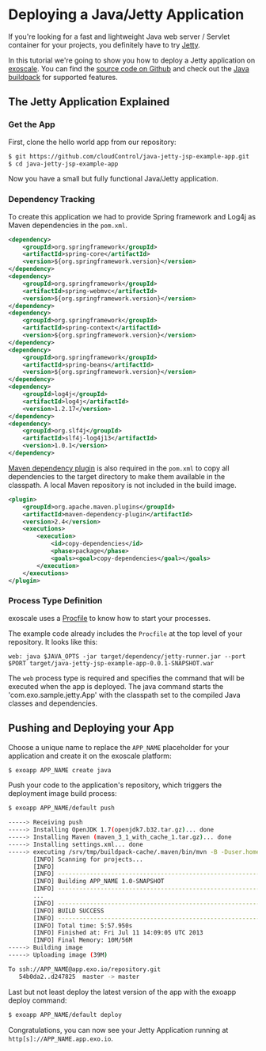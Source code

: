 # Deploying a Java/Jetty Application

If you're looking for a fast and lightweight Java web server / Servlet container for your projects, you definitely have to try [Jetty].

In this tutorial we're going to show you how to deploy a Jetty application on [exoscale]. You can find the [source code on Github](https://github.com/cloudControl/java-jetty-jsp-example-app.git) and check out the [Java buildpack] for supported features.


## The Jetty Application Explained
### Get the App
First, clone the hello world app from our repository:

~~~bash
$ git https://github.com/cloudControl/java-jetty-jsp-example-app.git
$ cd java-jetty-jsp-example-app
~~~

Now you have a small but fully functional Java/Jetty application.


### Dependency Tracking
To create this application we had to provide Spring framework and Log4j as Maven dependencies in the `pom.xml`.
~~~xml
<dependency>
    <groupId>org.springframework</groupId>
    <artifactId>spring-core</artifactId>
    <version>${org.springframework.version}</version>
</dependency>
<dependency>
    <groupId>org.springframework</groupId>
    <artifactId>spring-webmvc</artifactId>
    <version>${org.springframework.version}</version>
</dependency>
<dependency>
    <groupId>org.springframework</groupId>
    <artifactId>spring-context</artifactId>
    <version>${org.springframework.version}</version>
</dependency>
<dependency>
    <groupId>org.springframework</groupId>
    <artifactId>spring-beans</artifactId>
    <version>${org.springframework.version}</version>
</dependency>
<dependency>
    <groupId>log4j</groupId>
    <artifactId>log4j</artifactId>
    <version>1.2.17</version>
</dependency>
<dependency>
    <groupId>org.slf4j</groupId>
    <artifactId>slf4j-log4j13</artifactId>
    <version>1.0.1</version>
</dependency>
~~~

[Maven dependency plugin] is also required in the `pom.xml` to copy all dependencies to the target directory to make them available in the classpath. A local Maven repository is not included in the build image.

~~~xml
<plugin>
    <groupId>org.apache.maven.plugins</groupId>
    <artifactId>maven-dependency-plugin</artifactId>
    <version>2.4</version>
    <executions>
        <execution>
            <id>copy-dependencies</id>
            <phase>package</phase>
            <goals><goal>copy-dependencies</goal></goals>
        </execution>
    </executions>
</plugin>
~~~

### Process Type Definition
exoscale uses a [Procfile] to know how to start your processes.

The example code already includes the `Procfile` at the top level of your repository. It looks like this:

~~~
web: java $JAVA_OPTS -jar target/dependency/jetty-runner.jar --port $PORT target/java-jetty-jsp-example-app-0.0.1-SNAPSHOT.war
~~~

The `web` process type is required and specifies the command that will be executed when the app is deployed.
The java command starts the 'com.exo.sample.jetty.App' with the classpath set to the compiled Java classes and dependencies.

## Pushing and Deploying your App
Choose a unique name to replace the `APP_NAME` placeholder for your application and create it on the exoscale platform: 

~~~bash
$ exoapp APP_NAME create java
~~~

Push your code to the application's repository, which triggers the deployment image build process:


~~~bash
$ exoapp APP_NAME/default push

-----> Receiving push
-----> Installing OpenJDK 1.7(openjdk7.b32.tar.gz)... done
-----> Installing Maven (maven_3_1_with_cache_1.tar.gz)... done
-----> Installing settings.xml... done
-----> executing /srv/tmp/buildpack-cache/.maven/bin/mvn -B -Duser.home=/srv/tmp/builddir -Dmaven.repo.local=/srv/tmp/buildpack-cache/.m2/repository -s /srv/tmp/buildpack-cache/.m2/settings.xml -DskipTests=true clean install
       [INFO] Scanning for projects...
       [INFO]
       [INFO] --------------------------------------------------------------
       [INFO] Building APP_NAME 1.0-SNAPSHOT
       [INFO] --------------------------------------------------------------
       ...
       [INFO] --------------------------------------------------------------
       [INFO] BUILD SUCCESS
       [INFO] --------------------------------------------------------------
       [INFO] Total time: 5:57.950s
       [INFO] Finished at: Fri Jul 11 14:09:05 UTC 2013
       [INFO] Final Memory: 10M/56M
-----> Building image
-----> Uploading image (39M)

To ssh://APP_NAME@app.exo.io/repository.git
   54b0da2..d247825  master -> master
~~~

Last but not least deploy the latest version of the app with the exoapp deploy command:

~~~bash
$ exoapp APP_NAME/default deploy
~~~

Congratulations, you can now see your Jetty Application running at `http[s]://APP_NAME.app.exo.io`.

[Jetty]: http://jetty.codehaus.org/jetty/
[exoscale]: https://www.exoscale.ch/
[Java buildpack]: https://github.com/cloudControl/buildpack-java
[exoscale-command-line-client]: https://community.exoscale.ch/apps/Platform%20Documentation#command-line-client-web-console-and-api
[Git client]: http://git-scm.com/
[Maven dependency plugin]: http://maven.apache.org/plugins/maven-dependency-plugin/
[Procfile]: https://community.exoscale.ch/apps/Platform%20Documentation#buildpacks-and-the-procfile
